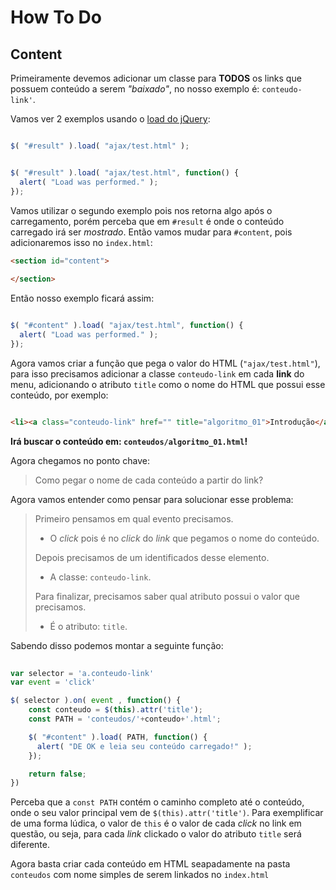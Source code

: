 # How To Do

## Content

Primeiramente devemos adicionar um classe para **TODOS**  os links que possuem 
conteúdo a serem *"baixado"*, no nosso exemplo é: `conteudo-link'`.

Vamos ver 2 exemplos usando o [load do jQuery](http://api.jquery.com/load/):


```js

$( "#result" ).load( "ajax/test.html" );

```

```js

$( "#result" ).load( "ajax/test.html", function() {
  alert( "Load was performed." );
});

```


Vamos utilizar o segundo exemplo pois nos retorna algo após o carregamento, porém 
perceba que em `#result` é onde o conteúdo carregado irá ser *mostrado*. 
Então vamos mudar para `#content`, pois adicionaremos isso no `index.html`:

```html
<section id="content">
    
</section>
```

Então nosso exemplo ficará assim:

```js

$( "#content" ).load( "ajax/test.html", function() {
  alert( "Load was performed." );
});

```

Agora vamos criar a função que pega o valor do HTML (`"ajax/test.html"`), para isso precisamos 
adicionar a classe `conteudo-link` em cada **link** do menu, adicionando o atributo `title` como 
o nome do HTML que possui esse conteúdo, por exemplo:

```html

<li><a class="conteudo-link" href="" title="algoritmo_01">Introdução</a></li>

```


**Irá buscar o conteúdo em: `conteudos/algoritmo_01.html`!**

Agora chegamos no ponto chave:

> Como pegar o nome de cada conteúdo a partir do link?

Agora vamos entender como pensar para solucionar esse problema:

> Primeiro pensamos em qual evento precisamos.
> 
> - O *click* pois é no *click* do *link* que pegamos o nome do conteúdo.
> 
>  Depois precisamos de um identificados desse elemento.
>  
>  - A classe:  `conteudo-link`.
>  
>  Para finalizar, precisamos saber qual atributo possui o valor que precisamos. 
>  
>  - É o atributo:  `title`.
> 


Sabendo disso podemos montar a seguinte função:

```js
 
var selector = 'a.conteudo-link'
var event = 'click'

$( selector ).on( event , function() {
    const conteudo = $(this).attr('title');
    const PATH = 'conteudos/'+conteudo+'.html';

    $( "#content" ).load( PATH, function() {
      alert( "DE OK e leia seu conteúdo carregado!" );
    });

    return false;
})

```


Perceba que a `const PATH` contém o caminho completo até o conteúdo, onde 
o seu valor principal vem de `$(this).attr('title')`. Para exemplificar de uma forma 
lúdica, o valor de `this`  é o valor de cada *click* no link em questão, ou seja, para 
cada *link* clickado o valor do atributo `title` será diferente.

Agora basta criar cada conteúdo em HTML seapadamente na pasta `conteudos` com 
nome simples de serem linkados no `index.html`


